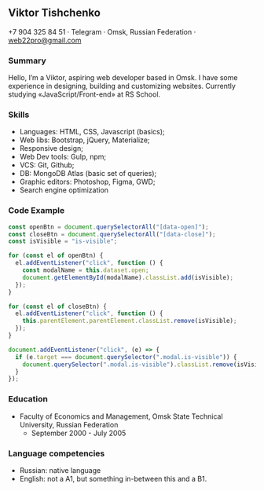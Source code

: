 ## **Viktor Tishchenko**

+7 904 325 84 51 · Telegram · Omsk, Russian Federation · web22pro@gmail.com

### Summary

Hello, I’m a Viktor, aspiring web developer based in Omsk. I have some experience in designing, building and customizing websites. Currently studying «JavaScript/Front-end» at RS School.

### Skills

- Languages: HTML, CSS, Javascript (basics);
- Web libs: Bootstrap, jQuery, Materialize;
- Responsive design;
- Web Dev tools: Gulp, npm;
- VCS: Git, Github;
- DB: MongoDB Atlas (basic set of queries);
- Graphic editors: Photoshop, Figma, GWD;
- Search engine optimization

### Code Example

```javascript
const openBtn = document.querySelectorAll("[data-open]");
const closeBtn = document.querySelectorAll("[data-close]");
const isVisible = "is-visible";

for (const el of openBtn) {
  el.addEventListener("click", function () {
    const modalName = this.dataset.open;
    document.getElementById(modalName).classList.add(isVisible);
  });
}

for (const el of closeBtn) {
  el.addEventListener("click", function () {
    this.parentElement.parentElement.classList.remove(isVisible);
  });
}

document.addEventListener("click", (e) => {
  if (e.target === document.querySelector(".modal.is-visible")) {
    document.querySelector(".modal.is-visible").classList.remove(isVisible);
  }
});
```

### Education

- Faculty of Economics and Management, Omsk State Technical University, Russian Federation
  - September 2000 - July 2005

### Language competencies

- Russian: native language
- English: not a A1, but something in-between this and a B1.
